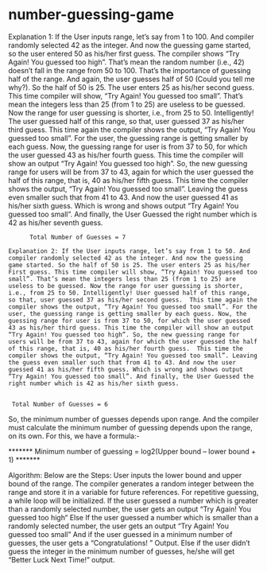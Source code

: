# number-guessing-game

Explanation 1: If the User inputs range, let’s say from 1 to 100. And compiler randomly selected 42 as the integer. And now the guessing game started, so the user entered 50 as his/her first guess. The compiler shows “Try Again! You guessed too high”. That’s mean the random number (i.e., 42) doesn’t fall in the range from 50 to 100. That’s the importance of guessing half of the range. And again, the user guesses half of 50 (Could you tell me why?). So the half of 50 is 25. The user enters 25 as his/her second guess. This time compiler will show, “Try Again! You guessed too small”. That’s mean the integers less than 25 (from 1 to 25) are useless to be guessed. Now the range for user guessing is shorter, i.e., from 25 to 50. Intelligently! The user guessed half of this range, so that, user guessed 37 as his/her third guess.  This time again the compiler shows the output, “Try Again! You guessed too small”. For the user, the guessing range is getting smaller by each guess. Now, the guessing range for user is from 37 to 50, for which the user guessed 43 as his/her fourth guess. This time the compiler will show an output “Try Again! You guessed too high”. So, the new guessing range for users will be from 37 to 43, again for which the user guessed the half of this range, that is, 40 as his/her fifth guess.  This time the compiler shows the output, “Try Again! You guessed too small”. Leaving the guess even smaller such that from 41 to 43. And now the user guessed 41 as his/her sixth guess. Which is wrong and shows output “Try Again! You guessed too small”. And finally, the User Guessed the right number which is 42 as his/her seventh guess.

          Total Number of Guesses = 7

    Explanation 2: If the User inputs range, let’s say from 1 to 50. And compiler randomly selected 42 as the integer. And now the guessing game started. So the half of 50 is 25. The user enters 25 as his/her First guess. This time compiler will show, “Try Again! You guessed too small”. That’s mean the integers less than 25 (from 1 to 25) are useless to be guessed. Now the range for user guessing is shorter, i.e., from 25 to 50. Intelligently! User guessed half of this range, so that, user guessed 37 as his/her second guess.  This time again the compiler shows the output, “Try Again! You guessed too small”. For the user, the guessing range is getting smaller by each guess. Now, the guessing range for user is from 37 to 50, for which the user guessed 43 as his/her third guess. This time the compiler will show an output “Try Again! You guessed too high”. So, the new guessing range for users will be from 37 to 43, again for which the user guessed the half of this range, that is, 40 as his/her fourth guess.  This time the compiler shows the output, “Try Again! You guessed too small”. Leaving the guess even smaller such that from 41 to 43. And now the user guessed 41 as his/her fifth guess. Which is wrong and shows output “Try Again! You guessed too small”. And finally, the User Guessed the right number which is 42 as his/her sixth guess.
    
    
     Total Number of Guesses = 6

So, the minimum number of guesses depends upon range. And the compiler must calculate the minimum number of guessing depends upon the range, on its own. For this, we have a formula:-

******* Minimum number of guessing = log2(Upper bound – lower bound + 1) *******

Algorithm: Below are the Steps:
User inputs the lower bound and upper bound of the range.
The compiler generates a random integer between the range and store it in a variable for future references.
For repetitive guessing, a while loop will be initialized.
If the user guessed a number which is greater than a randomly selected number, the user gets an output “Try Again! You guessed too high“
Else If the user guessed a number which is smaller than a randomly selected number, the user gets an output “Try Again! You guessed too small”
And if the user guessed in a minimum number of guesses, the user gets a “Congratulations! ” Output.
Else if the user didn’t guess the integer in the minimum number of guesses, he/she will get “Better Luck Next Time!” output.
